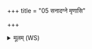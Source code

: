 +++
title = "05 सनादग्ने मृणासि"

+++
<details><summary>मूलम् (WS)</summary>

सनादग्ने मृणासि यातुधानान्नत्वा रक्षांसि पृतनासु जिग्युः ।  
अनु दह सहमूरान् क्रव्यादो मा ते हेत्या मुक्षत दैव्यायाः ॥ ॥ ५ ॥
</details>